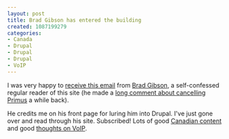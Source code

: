 ```yaml
--- 
layout: post
title: Brad Gibson has entered the building
created: 1087199279
categories: 
- Canada
- Drupal
- Drupal
- Drupal
- VoIP
---
```

<p>I was very happy to <a href="http://www.bmannconsulting.com/node/view/1220">receive this email</a> from <a href="http://www.bradfordgibson.net">Brad Gibson</a>, a self-confessed regular reader of this site (he made a <a href="http://www.bmannconsulting.com/node/view/1052#comment-1710">long comment about cancelling Primus</a> a while back).</p>

<p>He credits me on his front page for luring him into Drupal. I've just gone over and read through his site. Subscribed! Lots of good <a href="http://www.bradfordgibson.net/?q=taxonomy/page/or/21" title="Brad Gibson's Current Thinking - Canadian Politics">Canadian content</a> and good <a href="http://www.bradfordgibson.net/?q=taxonomy/page/or/26" title="Brad Gibson's Current Thinking - VoIP">thoughts on VoIP</a>.</p>
